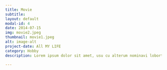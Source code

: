 ```yaml
---
title: Movie
subtitle:
layout: default
modal-id: 4
date: 2014-07-15
img: movie2.jpeg
thumbnail: movie1.jpeg
alt: image-alt
project-date: All MY LIFE
category: Hobby
description: Lorem ipsum dolor sit amet, usu cu alterum nominavi lobortis. At duo novum diceret. Tantas apeirian vix et, usu sanctus postulant inciderint ut, populo diceret necessitatibus in vim. Cu eum dicam feugiat noluisse.

---
```

